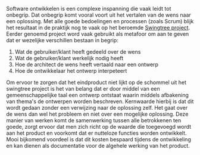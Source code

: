 Software ontwikkelen is een complexe inspanning die vaak leidt tot onbegrip. Dat onbegrip komt vooral voort uit het vertalen van de wens naar een oplossing. Met alle goede bedoelingen en processen (zoals Scrum) blijk het resultaat in de praktijk nog te vaak op het beroemde [Swingtree project](http://www.projectcartoon.com/cartoon/3). Eerder genoemd project word vaak gebruikt als metafoor om aan te geven dat er wezelijke verschillen bestaan in begrip:

1. Wat de gebruiker/klant heeft gedeeld over de wens
2. Wat de gebruiker/klant werkelijk nodig heeft
3. Hoe de architect de wens heeft vertaald naar een ontwerp
4. Hoe de ontwikkelaar het ontwerp interpeteert

Om ervoor te zorgen dat het eindproduct niet lijkt op de schommel uit het swingtree project is het van belang dat er door middel van een gemeenschappelijke taal een ontwerp ontstaat waarin middels afbakening van thema's de ontwerpen worden beschreven. Kernwaarde hierbij is dat dit wordt gedaan zonder een verwijzing naar de oplossing zelf. Het gaat over de wens dan wel het probleem en niet over een mogelijke oplossing.
Deze manier van werken komt de samenwerking tussen alle betrokkenen ten goede, zorgt ervoor dat men zich richt op de waarde die toegevoegd wordt aan het product en voorkomt dat er nutteloze functies worden ontwikkelt. Mooi bijkomend voordeel is dat dit kosten bespaard tijdens de ontwikkeling en kan dienen als documentatie voor de algehele werking van het product.
